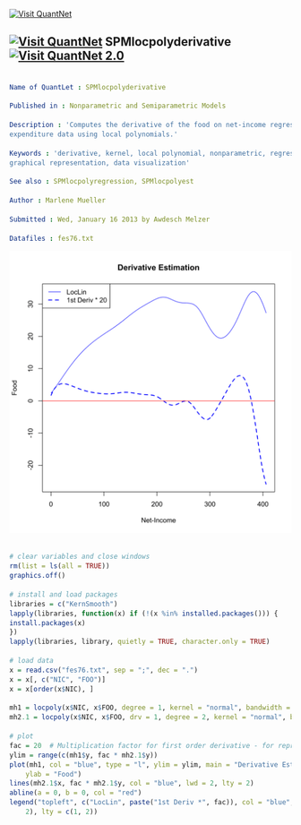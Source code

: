 
[<img src="https://github.com/QuantLet/Styleguide-and-FAQ/blob/master/pictures/banner.png" width="880" alt="Visit QuantNet">](http://quantlet.de/index.php?p=info)

## [<img src="https://github.com/QuantLet/Styleguide-and-Validation-procedure/blob/master/pictures/qloqo.png" alt="Visit QuantNet">](http://quantlet.de/) **SPMlocpolyderivative** [<img src="https://github.com/QuantLet/Styleguide-and-Validation-procedure/blob/master/pictures/QN2.png" width="60" alt="Visit QuantNet 2.0">](http://quantlet.de/d3/ia)

```yaml

Name of QuantLet : SPMlocpolyderivative

Published in : Nonparametric and Semiparametric Models

Description : 'Computes the derivative of the food on net-income regression for the UK 1976
expenditure data using local polynomials.'

Keywords : 'derivative, kernel, local polynomial, nonparametric, regression, financial, plot,
graphical representation, data visualization'

See also : SPMlocpolyregression, SPMlocpolyest

Author : Marlene Mueller

Submitted : Wed, January 16 2013 by Awdesch Melzer

Datafiles : fes76.txt

```

![Picture1](SPMlocpolyderivative-1.png)


```r

# clear variables and close windows
rm(list = ls(all = TRUE))
graphics.off()

# install and load packages
libraries = c("KernSmooth")
lapply(libraries, function(x) if (!(x %in% installed.packages())) {
install.packages(x)
})
lapply(libraries, library, quietly = TRUE, character.only = TRUE)

# load data
x = read.csv("fes76.txt", sep = ";", dec = ".")
x = x[, c("NIC", "FOO")]
x = x[order(x$NIC), ]

mh1 = locpoly(x$NIC, x$FOO, degree = 1, kernel = "normal", bandwidth = 20)  # Estimate regression function using local polynomials.
mh2.1 = locpoly(x$NIC, x$FOO, drv = 1, degree = 2, kernel = "normal", bandwidth = 20)  # Determine first order derivative.

# plot
fac = 20  # Multiplication factor for first order derivative - for representation purposes.
ylim = range(c(mh1$y, fac * mh2.1$y))
plot(mh1, col = "blue", type = "l", ylim = ylim, main = "Derivative Estimation", xlab = "Net-Income", 
    ylab = "Food")
lines(mh2.1$x, fac * mh2.1$y, col = "blue", lwd = 2, lty = 2)
abline(a = 0, b = 0, col = "red")
legend("topleft", c("LocLin", paste("1st Deriv *", fac)), col = "blue", lwd = c(1, 
    2), lty = c(1, 2))

```
